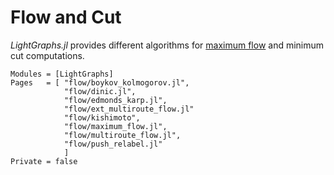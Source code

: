 # Flow and Cut
*LightGraphs.jl* provides different algorithms for [maximum flow](https://en.wikipedia.org/wiki/Maximum_flow_problem)
and minimum cut computations.

```@autodocs
Modules = [LightGraphs]
Pages   = [ "flow/boykov_kolmogorov.jl",
            "flow/dinic.jl",
            "flow/edmonds_karp.jl",
            "flow/ext_multiroute_flow.jl"
            "flow/kishimoto",
            "flow/maximum_flow.jl",
            "flow/multiroute_flow.jl",
            "flow/push_relabel.jl"
            ]
Private = false
```
